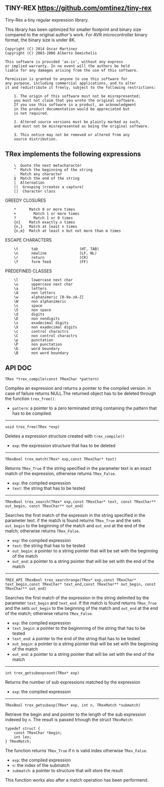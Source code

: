 TINY-REX https://github.com/omtinez/tiny-rex
--------------------------------------------

Tiny-Rex a tiny regular expression library.

This library has been optimized for smaller footprint and binary
size compared to the original author's work. For AVR microcontroller
binary format, the binary size is under 8K.

    Copyright (C) 2014 Oscar Martinez
	Copyright (C) 2003-2006 Alberto Demichelis

	This software is provided 'as-is', without any express 
	or implied warranty. In no event will the authors be held 
	liable for any damages arising from the use of this software.

	Permission is granted to anyone to use this software for 
	any purpose, including commercial applications, and to alter
	it and redistribute it freely, subject to the following restrictions:

		1. The origin of this software must not be misrepresented;
		you must not claim that you wrote the original software.
		If you use this software in a product, an acknowledgment
		in the product documentation would be appreciated but
		is not required.

		2. Altered source versions must be plainly marked as such,
		and must not be misrepresented as being the original software.

		3. This notice may not be removed or altered from any
		source distribution.
		
TRex implements the following expressions
-----------------------------------------

        \  Quote the next metacharacter
        ^  Match the beginning of the string
        .  Match any character
        $  Match the end of the string
        |  Alternation
        ()	Grouping (creates a capture)
        []	Character class  

GREEDY CLOSURES

        *      Match 0 or more times
        +	     Match 1 or more times
        ?	     Match 1 or 0 times
        {n}    Match exactly n times
        {n,}   Match at least n times
        {n,m}  Match at least n but not more than m times  

ESCAPE CHARACTERS

        \t		tab                   (HT, TAB)
        \n		newline               (LF, NL)
        \r		return                (CR)
        \f		form feed             (FF)

PREDEFINED CLASSES

        \l		lowercase next char
        \u		uppercase next char
        \a		letters
        \A		non letters
        \w		alphanimeric [0-9a-zA-Z]
        \W		non alphanimeric
        \s		space
        \S		non space
        \d		digits
        \D		non nondigits
        \x		exadecimal digits
        \X		non exadecimal digits
        \c		control charactrs
        \C		non control charactrs
        \p		punctation
        \P		non punctation
        \b		word boundary
        \B		non word boundary

API DOC
-------

`TRex *trex_compile(const TRexChar *pattern)`

Compiles an expression and returns a pointer to the compiled version.
in case of failure returns NULL.The returned object has to be deleted
through the function `trex_free()`.

+ `pattern`: a pointer to a zero terminated string containing the 
  pattern that has to be compiled.
	
----------------------------------------------------------------------

`void trex_free(TRex *exp)`

Deletes a expression structure created with `trex_compile()`

+ `exp`: the expression structure that has to be deleted

----------------------------------------------------------------------

`TRexBool trex_match(TRex* exp,const TRexChar* text)`

Returns `TRex_True` if the string specified in the parameter text is an
exact match of the expression, otherwise returns `TRex_False`.

+ `exp`: the compiled expression
+ `text`: the string that has to be tested
	
----------------------------------------------------------------------

`TRexBool trex_search(TRex* exp,const TRexChar* text, const TRexChar** out_begin, const TRexChar** out_end)`

Searches the first match of the expressin in the string specified in the parameter text.
if the match is found returns `TRex_True` and the sets `out_begin` to the beginning of the
match and `out_end` at the end of the match; otherwise returns `TRex_False`.

+ `exp`: the compiled expression
+ `text`: the string that has to be tested
+ `out_begin`: a pointer to a string pointer that will be set with the beginning of the match
+ `out_end`: a pointer to a string pointer that will be set with the end of the match

----------------------------------------------------------------------

`TREX_API TRexBool trex_searchrange(TRex* exp,const TRexChar* text_begin,const TRexChar* text_end,const TRexChar** out_begin, const TRexChar** out_end)`

Searches the first match of the expression in the string delimited by 
the parameter `text_begin` and `text_end`. If the match is found 
returns `TRex_True` and the sets `out_begin` to the beginning of the
match and `out_end` at the end of the match; otherwise returns 
`TRex_False`.

+ `exp`: the compiled expression
+ `text_begin`: a pointer to the beginnning of the string that has to be tested
+ `text_end`: a pointer to the end of the string that has to be tested
+ `out_begin`: a pointer to a string pointer that will be set with the beginning of the match
+ `out_end`: a pointer to a string pointer that will be set with the end of the match
	
----------------------------------------------------------------------

`int trex_getsubexpcount(TRex* exp)`

Returns the number of sub expressions matched by the expression

+ `exp`: the compiled expression

---------------------------------------------------------------------

`TRexBool trex_getsubexp(TRex* exp, int n, TRexMatch *submatch)`

Retrieve the begin and and pointer to the length of the sub expression indexed
by `n`. The result is passed trhough the struct `TRexMatch`:

    typedef struct {
    	const TRexChar *begin;
    	int len;
    } TRexMatch;

The function returns `TRex_True` if n is valid index otherwise `TRex_False`.

+ `exp`: the compiled expression
+ `n`: the index of the submatch
+ `submatch`: a pointer to structure that will store the result
	
This function works also after a match operation has been performend.
	

